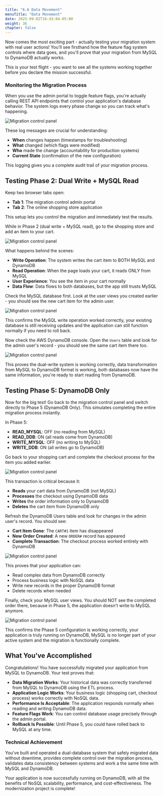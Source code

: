 ```yaml
---
title: "6.6 Data Movement"
menuTitle: "Data Movement"
date: 2025-09-02T16:43:04-05:00
weight: 36
chapter: false
---
```


Now comes the most exciting part - actually testing your migration system with real user actions! You'll see firsthand how the feature flag system controls where data goes, and you'll prove that your migration from MySQL to DynamoDB actually works.

This is your test flight - you want to see all the systems working together before you declare the mission successful.

### Monitoring the Migration Process

When you use the admin portal to toggle feature flags, you're actually calling REST API endpoints that control your application's database behavior. The system logs every phase change so you can track what's happening.

![Migration control panel](/static/images/modernizer/6/stage06-26.png)

These log messages are crucial for understanding:
- **When** changes happen (timestamps for troubleshooting)
- **What** changed (which flags were modified)
- **Who** made the change (accountability for production systems)
- **Current State** (confirmation of the new configuration)

This logging gives you a complete audit trail of your migration process.

## Testing Phase 2: Dual Write + MySQL Read

Keep two browser tabs open:
- **Tab 1**: The migration control admin portal 
- **Tab 2**: The online shopping store application

This setup lets you control the migration and immediately test the results.

While in Phase 2 (dual write + MySQL read), go to the shopping store and add an item to your cart.

![Migration control panel](/static/images/modernizer/6/stage06-27.png)

What happens behind the scenes:
- **Write Operation**: The system writes the cart item to BOTH MySQL and DynamoDB
- **Read Operation**: When the page loads your cart, it reads ONLY from MySQL
- **User Experience**: You see the item in your cart normally
- **Data Flow**: Data flows to both databases, but the app still trusts MySQL

Check the MySQL database first. Look at the user views you created earlier - you should see the new cart item for the admin user.

![Migration control panel](/static/images/modernizer/6/stage06-28.png)

This confirms the MySQL write operation worked correctly, your existing database is still receiving updates and the application can still function normally if you need to roll back.

Now check the AWS DynamoDB console. Open the `Users` table and look for the admin user's record - you should see the same cart item there too.

![Migration control panel](/static/images/modernizer/6/stage06-29.png)

This proves the dual-write system is working correctly, data transformation from MySQL to DynamoDB format is working, both databases now have the same information, you're ready to start reading from DynamoDB.

## Testing Phase 5: DynamoDB Only

Now for the big test! Go back to the migration control panel and switch directly to Phase 5 (DynamoDB Only). This simulates completing the entire migration process instantly.

In Phase 5:
- **READ_MYSQL**: OFF (no reading from MySQL)
- **READ_DDB**: ON (all reads come from DynamoDB)  
- **WRITE_MYSQL**: OFF (no writing to MySQL)
- **WRITE_DDB**: ON (all writes go to DynamoDB)

Go back to your shopping cart and complete the checkout process for the item you added earlier.

![Migration control panel](/static/images/modernizer/6/stage06-30.png)

This transaction is critical because it:
- **Reads** your cart data from DynamoDB (not MySQL)
- **Processes** the checkout using DynamoDB data
- **Writes** the order information only to DynamoDB
- **Deletes** the cart item from DynamoDB only

Refresh the DynamoDB Users table and look for changes in the admin user's record. You should see:

- **Cart Item Gone**: The `CART#1` item has disappeared
- **New Order Created**: A new `ORDER#` record has appeared
- **Complete Transaction**: The checkout process worked entirely with DynamoDB

![Migration control panel](/static/images/modernizer/6/stage06-31.png)

This proves that your application can:
- Read complex data from DynamoDB correctly
- Process business logic with NoSQL data
- Write new records in the proper DynamoDB format
- Delete records when needed

Finally, check your MySQL user views. You should NOT see the completed order there, because in Phase 5, the application doesn't write to MySQL anymore.

![Migration control panel](/static/images/modernizer/6/stage06-32.png)

This confirms the Phase 5 configuration is working correctly, your application is truly running on DynamoDB, MySQL is no longer part of your active system and the migration is functionally complete.

## What You've Accomplished

Congratulations! You have successfully migrated your application from MySQL to DynamoDB. Your test proves that:

- **Data Migration Works**: Your historical data was correctly transferred from MySQL to DynamoDB using the ETL process.
- **Application Logic Works**: Your business logic (shopping cart, checkout process) works correctly with NoSQL data.
- **Performance Is Acceptable**: The application responds normally when reading and writing DynamoDB data.
- **Feature Flags Work**: You can control database usage precisely through the admin portal.
- **Rollback Is Possible**: Until Phase 5, you could have rolled back to MySQL at any time.

### Technical Achievement

You've built and operated a dual-database system that safely migrated data without downtime, provides complete control over the migration process, validates data consistency between systems and work a the same time with MySQL and DynamoDB.

Your application is now successfully running on DynamoDB, with all the benefits of NoSQL scalability, performance, and cost-effectiveness. The modernization project is complete!
